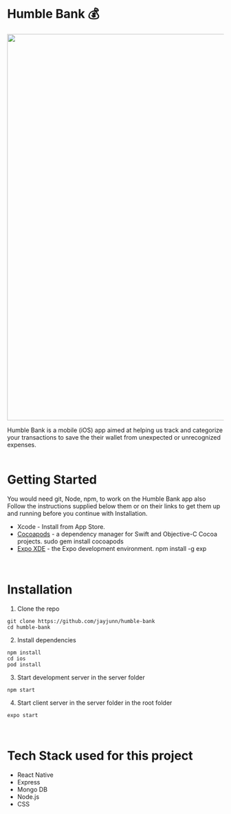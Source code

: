 <!-- Heading -->

# Humble Bank 💰

<img src='https://user-images.githubusercontent.com/62832553/138558574-1cfa4497-140f-49bd-8207-f379fcab9773.png' width='900'>

Humble Bank is a mobile (iOS) app aimed at helping us track and categorize your transactions to save the their wallet from unexpected or unrecognized expenses.
<br>
<br>

# Getting Started

You would need git, Node, npm, to work on the Humble Bank app
also Follow the instructions supplied below them or on their links to get them up and running before you continue with Installation.

- Xcode - Install from App Store.
- [Cocoapods](https://cocoapods.org/) - a dependency manager for Swift and Objective-C Cocoa projects. sudo gem install cocoapods
- [Expo XDE](https://expo.dev/) - the Expo development environment. npm install -g exp

<br>

# Installation

1. Clone the repo

```
git clone https://github.com/jayjunn/humble-bank
cd humble-bank
```

2. Install dependencies

```
npm install
cd ios
pod install
```

3. Start development server in the server folder

```
npm start
```

4. Start client server in the server folder in the root folder

```
expo start
```

<br>

# Tech Stack used for this project

- React Native
- Express
- Mongo DB
- Node.js
- CSS
